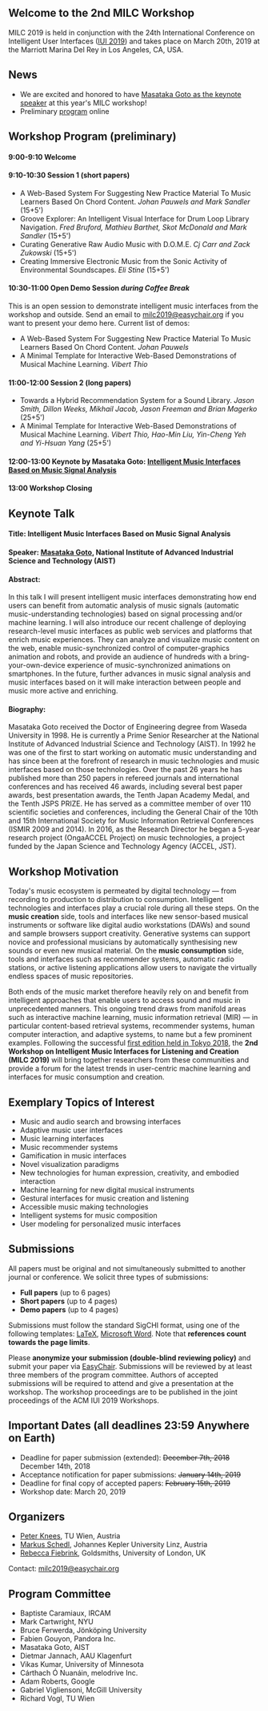 ## Welcome to the 2nd MILC Workshop 
MILC 2019 is held in conjunction with the 24th International Conference on Intelligent User Interfaces ([IUI 2019](http://iui.acm.org/2019)) and takes place on March 20th, 2019 at the Marriott Marina Del Rey in Los Angeles, CA, USA. 

## News
- We are excited and honored to have [Masataka Goto as the keynote speaker](#keynote) at this year's MILC workshop!
- Preliminary [program](#program) online

## <a name="program"></a>Workshop Program (preliminary)

#### 9:00-9:10	Welcome
#### 9:10-10:30 Session 1 (short papers)
- A Web-Based System For Suggesting New Practice Material To Music Learners Based On Chord Content. *Johan Pauwels and Mark Sandler* (15+5')
- Groove Explorer: An Intelligent Visual Interface for Drum Loop Library Navigation. *Fred Bruford, Mathieu Barthet, Skot McDonald and Mark Sandler* (15+5')
- Curating Generative Raw Audio Music with D.O.M.E. *Cj Carr and Zack Zukowski* (15+5')
- Creating Immersive Electronic Music from the Sonic Activity of Environmental Soundscapes. *Eli Stine* (15+5')

#### 10:30-11:00 Open Demo Session *during Coffee Break*
This is an open session to demonstrate intelligent music interfaces from the workshop and outside. Send an email to [milc2019@easychair.org](mailto:milc2019@easychair.org) if you want to present your demo here. Current list of demos: 
- A Web-Based System For Suggesting New Practice Material To Music Learners Based On Chord Content. *Johan Pauwels*
- A Minimal Template for Interactive Web-Based Demonstrations of Musical Machine Learning. *Vibert Thio*

#### 11:00-12:00 Session 2 (long papers)
- Towards a Hybrid Recommendation System for a Sound Library. *Jason Smith, Dillon Weeks, Mikhail Jacob, Jason Freeman and Brian Magerko* (25+5')
- A Minimal Template for Interactive Web-Based Demonstrations of Musical Machine Learning. *Vibert Thio, Hao-Min Liu, Yin-Cheng Yeh and Yi-Hsuan Yang* (25+5')

#### 12:00-13:00 Keynote by Masataka Goto: [Intelligent Music Interfaces Based on Music Signal Analysis](#keynote)

#### 13:00 Workshop Closing


## <a name="keynote"></a>Keynote Talk

#### Title: Intelligent Music Interfaces Based on Music Signal Analysis

#### Speaker: [Masataka Goto](https://staff.aist.go.jp/m.goto/), National Institute of Advanced Industrial Science and Technology (AIST)

#### Abstract:
In this talk I will present intelligent music interfaces demonstrating how end users can benefit from automatic analysis of music signals (automatic music-understanding technologies) based on signal processing and/or machine learning. I will also introduce our recent challenge of deploying research-level music interfaces as public web services and platforms that enrich music experiences. They can analyze and visualize music content on the web, enable music-synchronized control of computer-graphics animation and robots, and provide an audience of hundreds with a bring-your-own-device experience of music-synchronized animations on smartphones. In the future, further advances in music signal analysis and music interfaces based on it will make interaction between people and music more active and enriching.

#### Biography:
Masataka Goto received the Doctor of Engineering degree from Waseda University in 1998. He is currently a Prime Senior Researcher at the National Institute of Advanced Industrial Science and Technology (AIST). In 1992 he was one of the first to start working on automatic music understanding and has since been at the forefront of research in music technologies and music interfaces based on those technologies.
Over the past 26 years he has published more than 250 papers in refereed journals and international conferences and has received 46 awards, including several best paper awards, best presentation awards, the Tenth Japan Academy Medal, and the Tenth JSPS PRIZE. He has served as a committee member of over 110 scientific societies and conferences, including the General Chair of the 10th and 15th International Society for Music Information Retrieval Conferences (ISMIR 2009 and 2014). In 2016, as the Research Director he began a 5-year research project (OngaACCEL Project) on music technologies, a project funded by the Japan Science and Technology Agency (ACCEL, JST).



## Workshop Motivation
Today's music ecosystem is permeated by digital technology — from recording to production to distribution to consumption. Intelligent technologies and interfaces play a crucial role during all these steps. On the **music creation** side, tools and interfaces like new sensor-based musical instruments or software like digital audio workstations (DAWs) and sound and sample browsers support creativity. Generative systems can support novice and professional musicians by automatically synthesising new sounds or even new musical material. On the **music consumption** side, tools and interfaces such as recommender systems, automatic radio stations, or active listening applications allow users to navigate the virtually endless spaces of music repositories.

Both ends of the music market therefore heavily rely on and benefit from intelligent approaches that enable users to access sound and music in unprecedented manners. This ongoing trend draws from manifold areas such as interactive machine learning, music information retrieval (MIR) — in particular content-based retrieval systems, recommender systems, human computer interaction, and adaptive systems, to name but a few prominent examples. Following the successful [first edition held in Tokyo 2018](https://iui2018milc.github.io), the **2nd Workshop on Intelligent Music Interfaces for Listening and Creation (MILC 2019)** will bring together researchers from these communities and provide a forum for the latest trends in user-centric machine learning and interfaces for music consumption and creation.

## Exemplary Topics of Interest
- Music and audio search and browsing interfaces
- Adaptive music user interfaces
- Music learning interfaces
- Music recommender systems
- Gamification in music interfaces
- Novel visualization paradigms
- New technologies for human expression, creativity, and embodied interaction
- Machine learning for new digital musical instruments
- Gestural interfaces for music creation and listening
- Accessible music making technologies
- Intelligent systems for music composition
- User modeling for personalized music interfaces

## Submissions
All papers must be original and not simultaneously submitted to another journal or conference. We solicit three types of submissions:
- **Full papers** (up to 6 pages)
- **Short papers** (up to 4 pages)
- **Demo papers** (up to 4 pages)

Submissions must follow the standard SigCHI format, using one of the following templates: [LaTeX](https://github.com/sigchi/Document-Formats/tree/master/LaTeX), [Microsoft Word](http://st.sigchi.org/sigchi-paper-template/SIGCHIPaperFormat.docx). Note that **references count towards the page limits**.

Please **anonymize your submission (double-blind reviewing policy)** and submit your paper via [EasyChair](https://easychair.org/conferences/?conf=milc2019). Submissions will be reviewed by at least three members of the program committee. Authors of accepted submissions will be required to attend and give a presentation at the workshop. The workshop proceedings are to be published in the joint proceedings of the ACM IUI 2019 Workshops.

## Important Dates (all deadlines 23:59 Anywhere on Earth)
- Deadline for paper submission (extended): ~~December 7th, 2018~~ December 14th, 2018
- Acceptance notification for paper submissions: ~~January 14th, 2019~~
- Deadline for final copy of accepted papers: ~~February 15th, 2019~~
- Workshop date: March 20, 2019

## Organizers
- [Peter Knees](https://www.ifs.tuwien.ac.at/~knees/), TU Wien, Austria
- [Markus Schedl](https://www.jku.at/en/institute-of-computational-perception/about-us/people/markus-schedl/), Johannes Kepler University Linz, Austria
- [Rebecca Fiebrink](https://www.doc.gold.ac.uk/~mas01rf/homepage/), Goldsmiths, University of London, UK

Contact: [milc2019@easychair.org](mailto:milc2019@easychair.org)

## Program Committee
- Baptiste Caramiaux, IRCAM
- Mark Cartwright, NYU
- Bruce Ferwerda, Jönköping University
- Fabien Gouyon, Pandora Inc.
- Masataka Goto, AIST
- Dietmar Jannach, AAU Klagenfurt
- Vikas Kumar, University of Minnesota
- Cárthach Ó Nuanáin, melodrive Inc.
- Adam Roberts, Google
- Gabriel Vigliensoni, McGill University
- Richard Vogl, TU Wien
